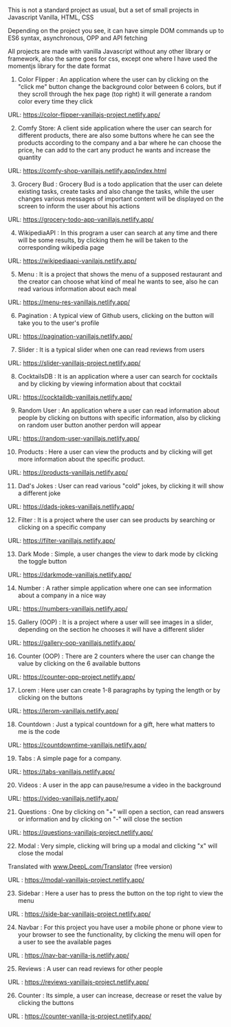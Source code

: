 This is not a standard project as usual, but a set of small projects in Javascript Vanilla, HTML, CSS

Depending on the project you see, it can have simple DOM commands up to ES6 syntax, asynchronous, OPP and API fetching

All projects are made with vanilla Javascript without any other library or framework, also the same goes for css, except one where I have used the momentjs library for the date format

1) Color Flipper : An application where the user can by clicking on the "click me" button change the background color between 6 colors, but if they scroll through the hex page (top right) it will generate a random color every time they click

URL: https://color-flipper-vanillajs-project.netlify.app/

2) Comfy Store: A client side application where the user can search for different products, there are also some buttons where he can see the products according to the company and a bar where he can choose the price, he can add to the cart any product he wants and increase the quantity

URL: https://comfy-shop-vanillajs.netlify.app/index.html

3) Grocery Bud : Grocery Bud is a todo application that the user can delete existing tasks, create tasks and also change the tasks, while the user changes various messages of important content will be displayed on the screen to inform the user about his actions

URL: https://grocery-todo-app-vanillajs.netlify.app/

4) WikipediaAPI : 
In this program a user can search at any time and there will be some results, by clicking them he will be taken to the corresponding wikipedia page

URL: https://wikipediaapi-vanilajs.netlify.app/

5) Menu : It is a project that shows the menu of a supposed restaurant and the creator can choose what kind of meal he wants to see, also he can read various information about each meal

URL: https://menu-res-vanillajs.netlify.app/

6) Pagination : A typical view of Github users, clicking on the button will take you to the user's profile

URL: https://pagination-vanillajs.netlify.app/

7) Slider : It is a typical slider when one can read reviews from users

URL: https://slider-vanillajs-project.netlify.app/

8) CocktailsDB : It is an application where a user can search for cocktails and by clicking by viewing information about that cocktail

URL: https://cocktaildb-vanillajs.netlify.app/

9) Random User : An application where a user can read information about people by clicking on buttons with specific information, also by clicking on random user button another perdon will appear

URL: https://random-user-vanillajs.netlify.app/

10) Products : Here a user can view the products and by clicking will get more information about the specific product.

URL: https://products-vanillajs.netlify.app/

11) Dad's Jokes : User can read various "cold" jokes, by clicking it will show a different joke

URL: https://dads-jokes-vanillajs.netlify.app/

12) Filter : It is a project where the user can see products by searching or clicking on a specific company

URL: https://filter-vanillajs.netlify.app/

13) Dark Mode : Simple, a user changes the view to dark mode by clicking the toggle button

URL: https://darkmode-vanillajs.netlify.app/

14) Number : A rather simple application where one can see information about a company in a nice way

URL: https://numbers-vanillajs.netlify.app/

15) Gallery (OOP) : It is a project where a user will see images in a slider, depending on the section he chooses it will have a different slider

URL: https://gallery-oop-vanillajs.netlify.app/

16) Counter (OOP) : There are 2 counters where the user can change the value by clicking on the 6 available buttons

URL: https://counter-opp-project.netlify.app/

17) Lorem : Here user can create 1-8 paragraphs by typing the length or by clicking on the buttons

URL: https://lerom-vanillajs.netlify.app/

18) Countdown : Just a typical countdown for a gift, here what matters to me is the code

URL: https://countdowntime-vanillajs.netlify.app/

19) Tabs : A simple page for a company. 

URL: https://tabs-vanillajs.netlify.app/

20) Videos : A user in the app can pause/resume a video in the background

URL: https://video-vanillajs.netlify.app/

21) Questions : One by clicking on "+" will open a section, can read answers or information and by clicking on "-" will close the section

URL: https://questions-vanillajs-project.netlify.app/

22) Modal : Very simple, clicking will bring up a modal and clicking "x" will close the modal

Translated with www.DeepL.com/Translator (free version)

URL : https://modal-vanillajs-project.netlify.app/

23) Sidebar : Here a user has to press the button on the top right to view the menu 

URL : https://side-bar-vanillajs-project.netlify.app/

24) Navbar : For this project you have user a mobile phone or phone view to your browser to see the functionality, by clicking the menu will open for a user to see the available pages

URL : https://nav-bar-vanilla-js.netlify.app/

25) Reviews : A user can read reviews for other people 

URL : https://reviews-vanillajs-project.netlify.app/

26) Counter : Its simple, a user can increase, decrease or reset the value by clicking the buttons

URL : https://counter-vanilla-js-project.netlify.app/
